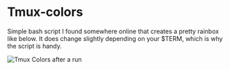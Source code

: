 Tmux-colors
===========

Simple bash script I found somewhere online that creates a pretty rainbox like below.  It does change slightly depending on your $TERM, which is why the script is handy.


![Tmux Colors after a run](tmux-colors.png "Output of tmux-colors after a run")